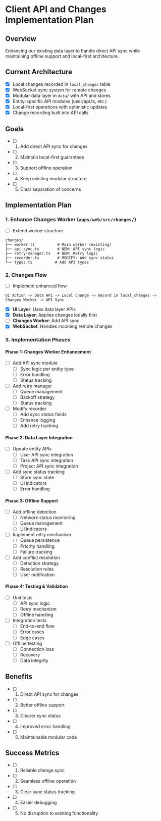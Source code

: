 # Client API and Changes Implementation Plan

## Overview
Enhancing our existing data layer to handle direct API sync while maintaining offline support and local-first architecture.

## Current Architecture
- [x] Local changes recorded in `local_changes` table
- [x] WebSocket sync system for remote changes
- [x] Modular data layer in `data/` with API and stores
- [x] Entity-specific API modules (user/api.ts, etc.)
- [x] Local-first operations with optimistic updates
- [x] Change recording built into API calls

## Goals
- [ ] 1. Add direct API sync for changes
- [ ] 2. Maintain local-first guarantees
- [ ] 3. Support offline operation
- [ ] 4. Keep existing modular structure
- [ ] 5. Clear separation of concerns

## Implementation Plan

### 1. Enhance Changes Worker (`apps/web/src/changes/`)
- [ ] Extend worker structure
```
changes/
├── worker.ts          # Main worker (existing)
├── api-sync.ts        # NEW: API sync logic
├── retry-manager.ts   # NEW: Retry logic
├── recorder.ts        # MODIFY: Add sync status
└── types.ts          # Add API types
```

### 2. Changes Flow
- [ ] Implement enhanced flow
```
UI Action -> Data API -> Local Change -> Record in local_changes -> Changes Worker -> API Sync
```

- [x] **UI Layer**: Uses data layer APIs
- [x] **Data Layer**: Applies changes locally first
- [ ] **Changes Worker**: Add API sync
- [x] **WebSocket**: Handles incoming remote changes

### 3. Implementation Phases

#### Phase 1: Changes Worker Enhancement
- [ ] Add API sync module
  - [ ] Sync logic per entity type
  - [ ] Error handling
  - [ ] Status tracking
- [ ] Add retry manager
  - [ ] Queue management
  - [ ] Backoff strategy
  - [ ] Status tracking
- [ ] Modify recorder
  - [ ] Add sync status fields
  - [ ] Enhance logging
  - [ ] Add retry tracking

#### Phase 2: Data Layer Integration
- [ ] Update entity APIs
  - [ ] User API sync integration
  - [ ] Task API sync integration
  - [ ] Project API sync integration
- [ ] Add sync status tracking
  - [ ] Store sync state
  - [ ] UI indicators
  - [ ] Error handling

#### Phase 3: Offline Support
- [ ] Add offline detection
  - [ ] Network status monitoring
  - [ ] Queue management
  - [ ] UI indicators
- [ ] Implement retry mechanism
  - [ ] Queue persistence
  - [ ] Priority handling
  - [ ] Failure tracking
- [ ] Add conflict resolution
  - [ ] Detection strategy
  - [ ] Resolution rules
  - [ ] User notification

#### Phase 4: Testing & Validation
- [ ] Unit tests
  - [ ] API sync logic
  - [ ] Retry mechanism
  - [ ] Offline handling
- [ ] Integration tests
  - [ ] End-to-end flow
  - [ ] Error cases
  - [ ] Edge cases
- [ ] Offline testing
  - [ ] Connection loss
  - [ ] Recovery
  - [ ] Data integrity

## Benefits
- [ ] 1. Direct API sync for changes
- [ ] 2. Better offline support
- [ ] 3. Clearer sync status
- [ ] 4. Improved error handling
- [ ] 5. Maintainable modular code

## Success Metrics
- [ ] 1. Reliable change sync
- [ ] 2. Seamless offline operation
- [ ] 3. Clear sync status tracking
- [ ] 4. Easier debugging
- [ ] 5. No disruption to existing functionality 